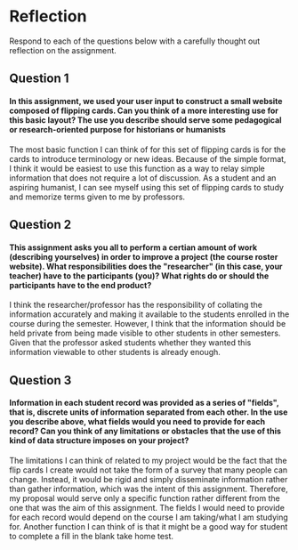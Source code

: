 # Reflection

Respond to each of the questions below with a carefully thought out reflection on the assignment.

## Question 1
#### In this assignment, we used your user input to construct a small website composed of flipping cards. Can you think of a more interesting use for this basic layout? The use you describe should serve some pedagogical or research-oriented purpose for historians or humanists
The most basic function I can think of for this set of flipping cards is for the cards to introduce terminology or new ideas. Because of the simple format, I think it would be easiest to use this function as a way to relay simple information that does not require a lot of discussion. As a student and an aspiring humanist, I can see myself using this set of flipping cards to study and memorize terms given to me by professors. 
## Question 2
#### This assignment asks you all to perform a certian amount of work (describing yourselves) in order to improve a project (the course roster website). What responsibilities does the "researcher" (in this case, your teacher) have to the participants (you)? What rights do or should the participants have to the end product? 
I think the researcher/professor has the responsibility of collating the information accurately and making it available to the students enrolled in the course during the semester. However, I think that the information should be held private from being made visible to other students in other semesters. Given that the professor asked students whether they wanted this information viewable to other students is already enough. 
## Question 3
#### Information in each student record was provided as a series of "fields", that is, discrete units of information separated from each other. In the use you describe above, what fields would you need to provide for each record? Can you think of any limitations or obstacles that the use of this kind of data structure imposes on your project?
The limitations I can think of related to my project would be the fact that the flip cards I create would not take the form of a survey that many people can change. Instead, it would be rigid and simply disseminate information rather than gather information, which was the intent of this assignment. Therefore, my proposal would serve only a specific function rather different from the one that was the aim of this assignment. The fields I would need to provide for each record would depend on the course I am taking/what I am studying for. Another function I can think of is that it might be a good way for student to complete a fill in the blank take home test.
